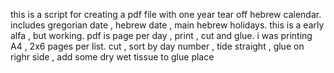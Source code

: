 this is a script  for creating a pdf file with one year tear off hebrew calendar.
includes gregorian date , hebrew date , main hebrew holidays.
this is a early alfa , but working.
pdf is page per day , print , cut and glue.
i was printing A4 , 2x6 pages per list.
cut , sort by day number , tide straight , glue on righr side , add some dry wet tissue to glue place
